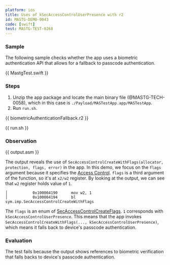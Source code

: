 ```yaml
---
platform: ios
title: Uses of kSecAccessControlUserPresence with r2
id: MASTG-DEMO-0043
code: [swift]
test: MASTG-TEST-0268
---
```


### Sample

The following sample checks whether the app uses a biometric authentication API that allows for a fallback to passcode authentication.

{{ MastgTest.swift }}

### Steps

1. Unzip the app package and locate the main binary file (@MASTG-TECH-0058), which in this case is `./Payload/MASTestApp.app/MASTestApp`.
2. Run `run.sh`.

{{ biometricAuthenticationFallback.r2 }}

{{ run.sh }}

### Observation

{{ output.asm }}

The output reveals the use of `SecAccessControlCreateWithFlags(allocator, protection, flags, error)` in the app. In this demo, we focus on the `flags` argument because it specifies the [Access Control](https://developer.apple.com/documentation/security/secaccesscontrol). `flags` is a third argument of the function, so it's at `x2/w2` register. By looking at the output, we can see that `w2` register holds value of `1`.

```
│           0x100004190      mov w2, 1
│           0x100004194      bl sym.imp.SecAccessControlCreateWithFlags
```

The `flags` is an enum of [SecAccessControlCreateFlags](https://developer.apple.com/documentation/security/secaccesscontrolcreateflags). `1` corresponds with `kSecAccessControlUserPresence`. This means that the app invokes `SecAccessControlCreateWithFlags(..., kSecAccessControlUserPresence)`, which means it falls back to device's passcode authentication.

### Evaluation

The test fails because the output shows references to biometric verification that falls backs to device's passcode authentication.
